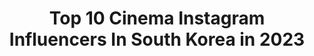 ---
title: Top 10 Cinema Instagram Influencers In South Korea in 2023
description: >-
  Find top cinema Instagram influencers in South Korea in 2023. Most popular hashtags: #somewheremagazine #cinematic #photooftheday #photography.
platform: Instagram
hits: 11
text_top: Analyze the best Instagram influencers on inBeat.
text_bottom: inBeat holds 11 Instagram influencers like this in South Korea for you to connect with.
profiles:
  - username: "bongky.capture"
    fullname: >-
      B.O.N.G.K.Y
    bio: >-
      Under PT.Bongky Kreasi Nusantara Photographer | Cinematographer DM for inquiries
    location: "South Korea"
    followers: 7901
    engagement: 391
    commentsToLikes: 0.025115
    id: ck6u8s9jxtd4n0j71uwm2m7o4
    verified: false
    hashtags: "#photographerinseoul, #indonesianphotographer, #indonesianphotographerinseoul, #seoul"
  - username: "busanfilmfest"
    fullname: >-
      부산국제영화제
    bio: >-
      부산국제영화제 공식 인스타그램 제25회 #부산국제영화제 (#BIFF2020) 2020.10.07-10.16, 부산 영화의전당 25th Busan International Film Festival Oct 7-16, Busan Cinema Center
    location: "South Korea"
    followers: 17272
    engagement: 234
    commentsToLikes: 0.035965
    id: ck5qaaxvxfg4z0i115nkc3oqi
    verified: false
    hashtags: "#biff, #communitybiff, #biff2019, #24thbusaninternationalfilmfestival"
  - username: "korea_nightscape"
    fullname: >-
      준가을
    bio: >-
      Professional in Timelapse & Hyperlapse Nikon School Instructor Media Creator, Seoul City
    location: "South Korea"
    followers: 14925
    engagement: 711
    commentsToLikes: 0.013190
    id: ck0w2dhoknt1t0i196uo17qht
    verified: false
    hashtags: "#nightphotography, #visitseoul, #myeongdong, #seoul"
  - username: "dear.abby_"
    fullname: >-
      
    bio: >-
      혜 영 데일리프렌즈 4&5기 #혜영x숙소 한국관광공사 VKCreW Find your mood #파인드유어무드 #findurmood #공간촬영 #개인촬영 DM or findurmood@gmail.com
    location: "South Korea"
    followers: 2641
    engagement: 1664
    commentsToLikes: 0.157524
    id: ck6twwj1lui7a0j716asv5dwi
    verified: false
    hashtags: "#coffeetime, #hellofrom, #ourmag, #saturdaysmag"
  - username: "shamitmussavi"
    fullname: >-
      Fazlulloh Shamit Musavi
    bio: >-
      Human™
    location: "South Korea"
    followers: 27931
    engagement: 728
    commentsToLikes: 0.008575
    id: ck13ckprx0u3h0i19cbqsa1zx
    verified: false
    hashtags: "#pellicolamag, #gominimalmag, #artclassified, #imaginarymagnitude"
  - username: "arang_eleven"
    fullname: >-
      Arang eleven
    bio: >-
      예약 문의 email - info@seoulinktattoo.com 또는 DM
    location: "South Korea"
    followers: 45735
    engagement: 393
    commentsToLikes: 0.023645
    id: ck55k51uiyh6n0i11jccth73u
    verified: false
    hashtags: "#blackworktattooartist, #blackwear, #tttism, #blackworkerssubmission"
  - username: "hyeoungdae_photo"
    fullname: >-
      Hyeoungdae_photo & film
    bio: >-
      Freelance Photographer 🏷contact : DM, kakao : gudeo248 . 11,12월 촬영신청 받고있습니다 (유료)
    location: "South Korea"
    followers: 9630
    engagement: 928
    commentsToLikes: 0.022504
    id: ckf5spkqhg19y0j23q2m4ckv9
    verified: false
    hashtags: "#as, #cityports, #35mmfilmphotography, #photocinematic"
  - username: "pop_surreal"
    fullname: >-
      Pop Surreal
    bio: >-
      Welcome to Pop Surreal! Credit on each post | No ownership claimed.
    location: "South Korea"
    followers: 242787
    engagement: 332
    commentsToLikes: 0.005379
    id: ck0ubsxpifb2w0i19sdmwa3k8
    verified: false
    hashtags: "#art, #c4d, #painting, #popsurrealism"
  - username: "seonsu_photo"
    fullname: >-
      선수포토(광주광역시)
    bio: >-
      저 혼자만 좋아하는 사진보다는... 많은 분들이 좋아하는 사진을 담고싶어요.
    location: "South Korea"
    followers: 3270
    engagement: 889
    commentsToLikes: 0.041882
    id: ckaoz3gm4k7da0i78cy4nziam
    verified: false
    hashtags: "#sonya7r3, #koreastyle, #snap, #portraitgrams"
  - username: "taeyupkim_yupee"
    fullname: >-
      Taeyup Kim
    bio: >-
      📸 Award-winning UW photographer - Korea🇰🇷 🏆 Orthipaedic surgeon, ROKAF🥇 👨🏻‍⚕️ 연세 세브란스 정형외과 🏥 ↘️↘️⬇️⬇️↙️↙️
    location: "South Korea"
    followers: 4015
    engagement: 1228
    commentsToLikes: 0.028291
    id: ck6u1igyvlxdh0j71unkydy5d
    verified: false
    hashtags: "#anilao, #scubadiving, #underwaterphotography, #cardinalfish"
---
